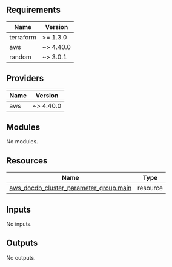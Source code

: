 [comment]: # (BEGIN_TF_DOCS)

## Requirements

| Name | Version |
|------|---------|
| terraform | >= 1.3.0 |
| aws | ~> 4.40.0 |
| random | ~> 3.0.1 |

## Providers

| Name | Version |
|------|---------|
| aws | ~> 4.40.0 |

## Modules

No modules.

## Resources

| Name | Type |
|------|------|
| [aws_docdb_cluster_parameter_group.main](https://registry.terraform.io/providers/hashicorp/aws/latest/docs/resources/docdb_cluster_parameter_group) | resource |

## Inputs

No inputs.

## Outputs

No outputs.

[comment]: # (END_TF_DOCS)